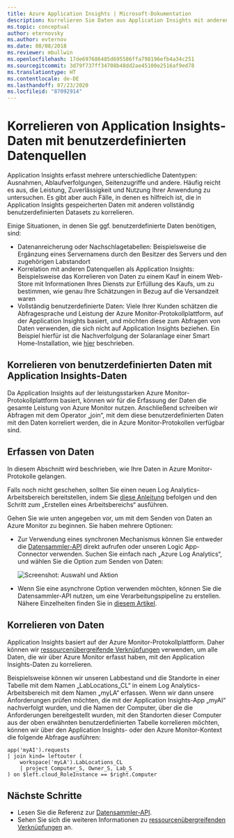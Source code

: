 ```yaml
---
title: Azure Application Insights | Microsoft-Dokumentation
description: Korrelieren Sie Daten aus Application Insights mit anderen Datasets, wie z. B. Datenanreicherung oder Nachschlagetabellen, anderen Datenquellen als Application Insights und benutzerdefinierten Daten.
ms.topic: conceptual
author: eternovsky
ms.author: evternov
ms.date: 08/08/2018
ms.reviewer: mbullwin
ms.openlocfilehash: 17de697686485d695586ffa798196efb4a34c251
ms.sourcegitcommit: 3d79f737ff34708b48dd2ae45100e2516af9ed78
ms.translationtype: HT
ms.contentlocale: de-DE
ms.lasthandoff: 07/23/2020
ms.locfileid: "87092914"
---
```

# <a name="correlating-application-insights-data-with-custom-data-sources"></a>Korrelieren von Application Insights-Daten mit benutzerdefinierten Datenquellen

Application Insights erfasst mehrere unterschiedliche Datentypen: Ausnahmen, Ablaufverfolgungen, Seitenzugriffe und andere. Häufig reicht es aus, die Leistung, Zuverlässigkeit und Nutzung Ihrer Anwendung zu untersuchen. Es gibt aber auch Fälle, in denen es hilfreich ist, die in Application Insights gespeicherten Daten mit anderen vollständig benutzerdefinierten Datasets zu korrelieren.

Einige Situationen, in denen Sie ggf. benutzerdefinierte Daten benötigen, sind:

- Datenanreicherung oder Nachschlagetabellen: Beispielsweise die Ergänzung eines Servernamens durch den Besitzer des Servers und den zugehörigen Labstandort 
- Korrelation mit anderen Datenquellen als Application Insights: Beispielsweise das Korrelieren von Daten zu einem Kauf in einem Web-Store mit Informationen Ihres Diensts zur Erfüllung des Kaufs, um zu bestimmen, wie genau Ihre Schätzungen in Bezug auf die Versandzeit waren 
- Vollständig benutzerdefinierte Daten: Viele Ihrer Kunden schätzen die Abfragesprache und Leistung der Azure Monitor-Protokollplattform, auf der Application Insights basiert, und möchten diese zum Abfragen von Daten verwenden, die sich nicht auf Application Insights beziehen. Ein Beispiel hierfür ist die Nachverfolgung der Solaranlage einer Smart Home-Installation, wie [hier](https://www.catapultsystems.com/blogs/using-log-analytics-and-a-special-guest-to-forecast-electricity-generation/) beschrieben.

## <a name="how-to-correlate-custom-data-with-application-insights-data"></a>Korrelieren von benutzerdefinierten Daten mit Application Insights-Daten 

Da Application Insights auf der leistungsstarken Azure Monitor-Protokollplattform basiert, können wir für die Erfassung der Daten die gesamte Leistung von Azure Monitor nutzen. Anschließend schreiben wir Abfragen mit dem Operator „join“, mit dem diese benutzerdefinierten Daten mit den Daten korreliert werden, die in Azure Monitor-Protokollen verfügbar sind. 

## <a name="ingesting-data"></a>Erfassen von Daten

In diesem Abschnitt wird beschrieben, wie Ihre Daten in Azure Monitor-Protokolle gelangen.

Falls noch nicht geschehen, sollten Sie einen neuen Log Analytics-Arbeitsbereich bereitstellen, indem Sie [diese Anleitung](../learn/quick-collect-azurevm.md) befolgen und den Schritt zum „Erstellen eines Arbeitsbereichs“ ausführen.

Gehen Sie wie unten angegeben vor, um mit dem Senden von Daten an Azure Monitor zu beginnen. Sie haben mehrere Optionen:

- Zur Verwendung eines synchronen Mechanismus können Sie entweder die [Datensammler-API](../platform/data-collector-api.md) direkt aufrufen oder unseren Logic App-Connector verwenden. Suchen Sie einfach nach „Azure Log Analytics“, und wählen Sie die Option zum Senden von Daten:

  ![Screenshot: Auswahl und Aktion](./media/custom-data-correlation/01-logic-app-connector.png)  

- Wenn Sie eine asynchrone Option verwenden möchten, können Sie die Datensammler-API nutzen, um eine Verarbeitungspipeline zu erstellen. Nähere Einzelheiten finden Sie in [diesem Artikel](../platform/create-pipeline-datacollector-api.md).

## <a name="correlating-data"></a>Korrelieren von Daten

Application Insights basiert auf der Azure Monitor-Protokollplattform. Daher können wir [ressourcenübergreifende Verknüpfungen](../log-query/cross-workspace-query.md) verwenden, um alle Daten, die wir über Azure Monitor erfasst haben, mit den Application Insights-Daten zu korrelieren.

Beispielsweise können wir unseren Labbestand und die Standorte in einer Tabelle mit dem Namen „LabLocations_CL“ in einem Log Analytics-Arbeitsbereich mit dem Namen „myLA“ erfassen. Wenn wir dann unsere Anforderungen prüfen möchten, die mit der Application Insights-App „myAI“ nachverfolgt wurden, und die Namen der Computer, über die die Anforderungen bereitgestellt wurden, mit den Standorten dieser Computer aus der oben erwähnten benutzerdefinierten Tabelle korrelieren möchten, können wir über den Application Insights- oder den Azure Monitor-Kontext die folgende Abfrage ausführen:

```
app('myAI').requests
| join kind= leftouter (
    workspace('myLA').LabLocations_CL
    | project Computer_S, Owner_S, Lab_S
) on $left.cloud_RoleInstance == $right.Computer
```

## <a name="next-steps"></a>Nächste Schritte

- Lesen Sie die Referenz zur [Datensammler-API](../platform/data-collector-api.md).
- Sehen Sie sich die weiteren Informationen zu [ressourcenübergreifenden Verknüpfungen](../log-query/cross-workspace-query.md) an.
